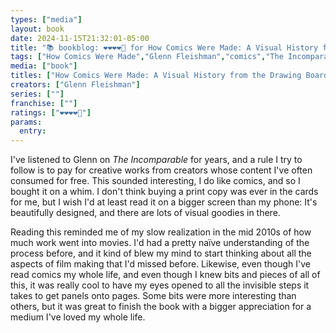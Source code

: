 ```yaml
---
types: ["media"]
layout: book
date: 2024-11-15T21:32:01-05:00
title: "📚 bookblog: ❤️❤️❤️❤️🖤 for How Comics Were Made: A Visual History from the Drawing Board to the Printed Page, by Glenn Fleishman"
tags: ["How Comics Were Made","Glenn Fleishman","comics","The Incomparable","newspapers"]
media: ["book"]
titles: ["How Comics Were Made: A Visual History from the Drawing Board to the Printed Page"]
creators: ["Glenn Fleishman"]
series: [""]
franchise: [""]
ratings: ["❤️❤️❤️❤️🖤"]
params:
  entry:
---
```


I've listened to Glenn on *The Incomparable* for years, and a rule I try to follow is to pay for creative works from creators whose content I've often consumed for free. This sounded interesting, I do like comics, and so I bought it on a whim. I don't think buying a print copy was ever in the cards for me, but I wish I'd at least read it on a bigger screen than my phone: It's beautifully designed, and there are lots of visual goodies in there.

Reading this reminded me of my slow realization in the mid 2010s of how much work went into movies. I'd had a pretty naïve understanding of the process before, and it kind of blew my mind to start thinking about all the aspects of film making that I'd missed before. Likewise, even though I've read comics my whole life, and even though I knew bits and pieces of all of this, it was really cool to have my eyes opened to all the invisible steps it takes to get panels onto pages. Some bits were more interesting than others, but it was great to finish the book with a bigger appreciation for a medium I've loved my whole life.

